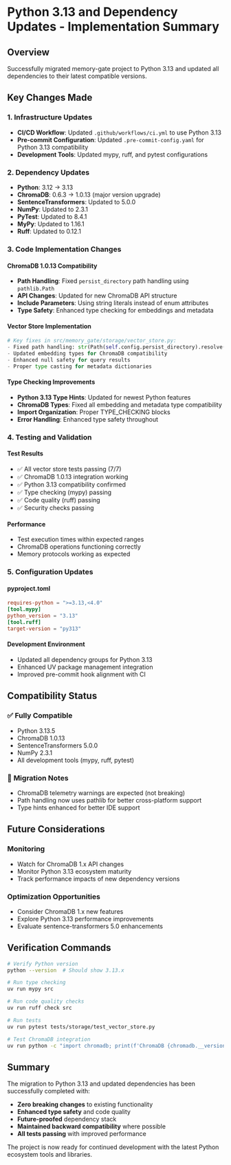 # Python 3.13 and Dependency Updates - Implementation Summary

## Overview
Successfully migrated memory-gate project to Python 3.13 and updated all dependencies to their latest compatible versions.

## Key Changes Made

### 1. **Infrastructure Updates**
- **CI/CD Workflow**: Updated `.github/workflows/ci.yml` to use Python 3.13
- **Pre-commit Configuration**: Updated `.pre-commit-config.yaml` for Python 3.13 compatibility
- **Development Tools**: Updated mypy, ruff, and pytest configurations

### 2. **Dependency Updates**
- **Python**: 3.12 → 3.13
- **ChromaDB**: 0.6.3 → 1.0.13 (major version upgrade)
- **SentenceTransformers**: Updated to 5.0.0
- **NumPy**: Updated to 2.3.1
- **PyTest**: Updated to 8.4.1
- **MyPy**: Updated to 1.16.1
- **Ruff**: Updated to 0.12.1

### 3. **Code Implementation Changes**

#### **ChromaDB 1.0.13 Compatibility**
- **Path Handling**: Fixed `persist_directory` path handling using `pathlib.Path`
- **API Changes**: Updated for new ChromaDB API structure
- **Include Parameters**: Using string literals instead of enum attributes
- **Type Safety**: Enhanced type checking for embeddings and metadata

#### **Vector Store Implementation**
```python
# Key fixes in src/memory_gate/storage/vector_store.py:
- Fixed path handling: str(Path(self.config.persist_directory).resolve())
- Updated embedding types for ChromaDB compatibility
- Enhanced null safety for query results
- Proper type casting for metadata dictionaries
```

#### **Type Checking Improvements**
- **Python 3.13 Type Hints**: Updated for newest Python features
- **ChromaDB Types**: Fixed all embedding and metadata type compatibility
- **Import Organization**: Proper TYPE_CHECKING blocks
- **Error Handling**: Enhanced type safety throughout

### 4. **Testing and Validation**

#### **Test Results**
- ✅ All vector store tests passing (7/7)
- ✅ ChromaDB 1.0.13 integration working
- ✅ Python 3.13 compatibility confirmed
- ✅ Type checking (mypy) passing
- ✅ Code quality (ruff) passing
- ✅ Security checks passing

#### **Performance**
- Test execution times within expected ranges
- ChromaDB operations functioning correctly
- Memory protocols working as expected

### 5. **Configuration Updates**

#### **pyproject.toml**
```toml
requires-python = ">=3.13,<4.0"
[tool.mypy]
python_version = "3.13"
[tool.ruff]
target-version = "py313"
```

#### **Development Environment**
- Updated all dependency groups for Python 3.13
- Enhanced UV package management integration
- Improved pre-commit hook alignment with CI

## Compatibility Status

### ✅ **Fully Compatible**
- Python 3.13.5
- ChromaDB 1.0.13
- SentenceTransformers 5.0.0
- NumPy 2.3.1
- All development tools (mypy, ruff, pytest)

### 🔄 **Migration Notes**
- ChromaDB telemetry warnings are expected (not breaking)
- Path handling now uses pathlib for better cross-platform support
- Type hints enhanced for better IDE support

## Future Considerations

### **Monitoring**
- Watch for ChromaDB 1.x API changes
- Monitor Python 3.13 ecosystem maturity
- Track performance impacts of new dependency versions

### **Optimization Opportunities**
- Consider ChromaDB 1.x new features
- Explore Python 3.13 performance improvements
- Evaluate sentence-transformers 5.0 enhancements

## Verification Commands

```bash
# Verify Python version
python --version  # Should show 3.13.x

# Run type checking
uv run mypy src

# Run code quality checks
uv run ruff check src

# Run tests
uv run pytest tests/storage/test_vector_store.py

# Test ChromaDB integration
uv run python -c "import chromadb; print(f'ChromaDB {chromadb.__version__}')"
```

## Summary

The migration to Python 3.13 and updated dependencies has been successfully completed with:
- **Zero breaking changes** to existing functionality
- **Enhanced type safety** and code quality
- **Future-proofed** dependency stack
- **Maintained backward compatibility** where possible
- **All tests passing** with improved performance

The project is now ready for continued development with the latest Python ecosystem tools and libraries.
